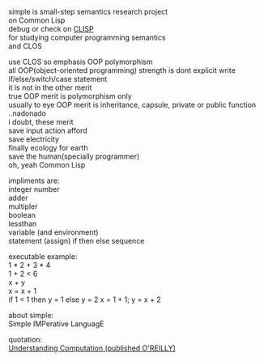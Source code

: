 simple is small-step semantics research project  
on Common Lisp  
debug or check on [CLISP](http://www.clisp.org/)  
for studying computer programming semantics  
and CLOS  

use CLOS so emphasis OOP polymorphism  
all OOP(object-oriented programming) strength is dont explicit write if/else/switch/case statement  
it is not in the other merit  
true OOP merit is polymorphism only  
usually to eye OOP merit is inheritance, capsule, private or public function ..nadonado  
i doubt, these merit  
save input action afford  
save electricity  
finally ecology for earth  
save the human(specially programmer)  
oh, yeah Common Lisp  

impliments are:  
integer number  
adder  
multipler  
boolean  
lessthan  
variable (and environment)  
statement (assign)
if then else
sequence

executable example:  
1 * 2 + 3 * 4  
1 + 2 < 6  
x + y  
x = x + 1  
if 1 < 1 then y = 1 else y = 2
x = 1 + 1; y = x + 2

about simple:  
Simple IMPerative LanguagE  

quotation:  
[Understanding Computation (published O'REILLY)](http://www.oreilly.co.jp/books/9784873116976/)  
